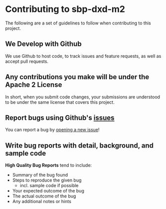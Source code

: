 # Contributing to sbp-dxd-m2
The following are a set of guidelines to follow when contributing to this project.

## We Develop with Github
We use Github to host code, to track issues and feature requests, as well as accept pull requests.

## Any contributions you make will be under the Apache 2 License
In short, when you submit code changes, your submissions are understood to be under the same license that covers this project.

## Report bugs using Github's [issues](https://github.com/NoumenaDigital/sbp-dxd-m2/issues)
You can report a bug by [opening a new issue](https://github.com/NoumenaDigital/sbp-dxd-m2/issues/new)!

## Write bug reports with detail, background, and sample code

**High Quality Bug Reports** tend to include:

- Summary of the bug found
- Steps to reproduce the given bug
    - incl. sample code if possible
- Your expected outcome of the bug
- The actual outcome of the bug
- Any additional notes or hints
